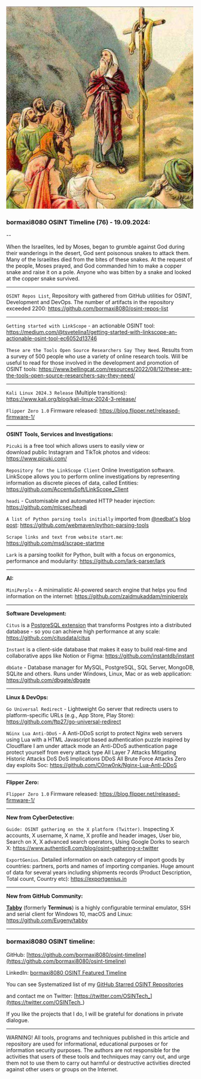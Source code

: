 ![alt text](img/76.jpg)
### bormaxi8080 OSINT Timeline (76) - 19.09.2024:

--

When the Israelites, led by Moses, began to grumble against God during their wanderings in the desert, God sent poisonous snakes to attack them. Many of the Israelites died from the bites of these snakes. At the request of the people, Moses prayed, and God commanded him to make a copper snake and raise it on a pole. Anyone who was bitten by a snake and looked at the copper snake survived.

----

```OSINT Repos List```, Repository with gathered from GitHub utilities for OSINT, Development and DevOps. The number of artifacts in the repository exceeded 2200: https://github.com/bormaxi8080/osint-repos-list

----

```Getting started with LinkScope``` - an actionable OSINT tool: https://medium.com/@tsvetelina1/getting-started-with-linkscope-an-actionable-osint-tool-ec6052d13746

```These are the Tools Open Source Researchers Say They Need```. Results from a survey of 500 people who use a variety of online research tools. Will be useful to read for those involved in the development and promotion of OSINT tools: https://www.bellingcat.com/resources/2022/08/12/these-are-the-tools-open-source-researchers-say-they-need/

----

```Kali Linux 2024.3 Release``` (Multiple transitions): https://www.kali.org/blog/kali-linux-2024-3-release/

```Flipper Zero 1.0``` Firmware released: https://blog.flipper.net/released-firmware-1/

----

**OSINT Tools, Services and Investigations:**

```Picuki``` is a free tool which allows users to easily view or download public Instagram and TikTok photos and videos: https://www.picuki.com/

```Repository for the LinkScope Client``` Online Investigation software. LinkScope allows you to perform online investigations by representing information as discrete pieces of data, called Entities: https://github.com/AccentuSoft/LinkScope_Client

```headi``` - Customisable and automated HTTP header injection: https://github.com/mlcsec/headi

```A list of Python parsing tools initially``` imported from [@nedbat's](https://github.com/nedbat) [blog post](http://nedbatchelder.com/text/python-parsers.html): https://github.com/webmaven/python-parsing-tools

```Scrape links and text from website start.me```: https://github.com/msd/scrape-startme

```Lark``` is a parsing toolkit for Python, built with a focus on ergonomics, performance and modularity: https://github.com/lark-parser/lark

----

**AI:**

```MiniPerplx``` - A minimalistic AI-powered search engine that helps you find information on the internet: https://github.com/zaidmukaddam/miniperplx

---

**Software Development:**

```Citus``` is a [PostgreSQL extension](https://www.citusdata.com/blog/2017/10/25/what-it-means-to-be-a-postgresql-extension/) that transforms Postgres into a distributed database - so you can achieve high performance at any scale: https://github.com/citusdata/citus

```Instant``` is a client-side database that makes it easy to build real-time and collaborative apps like Notion or Figma: https://github.com/instantdb/instant

```dbGate``` - Database manager for MySQL, PostgreSQL, SQL Server, MongoDB, SQLite and others. Runs under Windows, Linux, Mac or as web application: https://github.com/dbgate/dbgate

----

**Linux & DevOps:**

```Go Universal Redirect``` - Lightweight Go server that redirects users to platform-specific URLs (e.g., App Store, Play Store): https://github.com/ftp27/go-universal-redirect

```NGinx Lua Anti-DDoS``` - A Anti-DDoS script to protect Nginx web servers using Lua with a HTML Javascript based authentication puzzle inspired by Cloudflare I am under attack mode an Anti-DDoS authentication page protect yourself from every attack type All Layer 7 Attacks Mitigating Historic Attacks DoS DoS Implications DDoS All Brute Force Attacks Zero day exploits Soc: https://github.com/C0nw0nk/Nginx-Lua-Anti-DDoS

----

**Flipper Zero:**

```Flipper Zero 1.0``` Firmware released: https://blog.flipper.net/released-firmware-1/

----

**New from CyberDetective:**

```Guide: OSINT gathering on the X platform (Twitter)```. Inspecting X accounts, X username, X name, X profile and header images, User bio, Search on X, X advanced search operators, Using Google Dorks to search X: https://www.authentic8.com/blog/osint-gathering-x-twitter

```ExportGenius```. Detailed information on each category of import goods by countries: partners, ports and names of importing companies. Huge amount of data for several years including shipments records (Product Description, Total count, Country etc): https://exportgenius.in

----

**New from GitHub Community:**

[**Tabby**](https://tabby.sh/) (formerly **Terminus**) is a highly configurable terminal emulator, SSH and serial client for Windows 10, macOS and Linux: https://github.com/Eugeny/tabby

----
### bormaxi8080 OSINT timeline:

GitHub: [https://github.com/bormaxi8080/osint-timeline](https://github.com/bormaxi8080/osint-timeline)

LinkedIn: [bormaxi8080 OSINT Featured Timeline](https://www.linkedin.com/in/osintech/details/featured/)

You can see Systematized list of my [GitHub Starred OSINT Repositories](https://github.com/bormaxi8080/osint-repos-list)

and contact me on Twitter: [https://twitter.com/OSINTech_](https://twitter.com/OSINTech_)

If you like the projects that I do, I will be grateful for donations in private dialogue.

----

WARNING! All tools, programs and techniques published in this article and repository are used for informational, educational purposes or for information security purposes. The authors are not responsible for the activities that users of these tools and techniques may carry out, and urge them not to use them to carry out harmful or destructive activities directed against other users or groups on the Internet.
